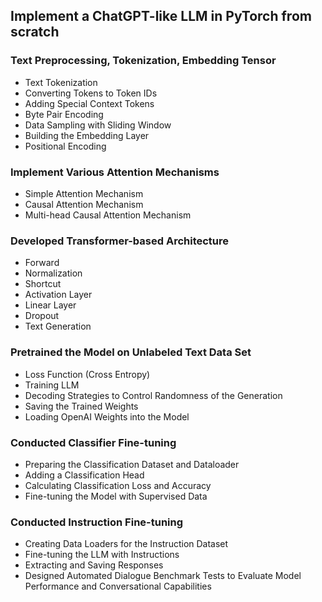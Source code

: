 ## Implement a ChatGPT-like LLM in PyTorch from scratch

### Text Preprocessing, Tokenization, Embedding Tensor
- Text Tokenization
- Converting Tokens to Token IDs
- Adding Special Context Tokens
- Byte Pair Encoding
- Data Sampling with Sliding Window
- Building the Embedding Layer
- Positional Encoding

### Implement Various Attention Mechanisms
- Simple Attention Mechanism
- Causal Attention Mechanism
- Multi-head Causal Attention Mechanism

### Developed Transformer-based Architecture
- Forward
- Normalization
- Shortcut
- Activation Layer
- Linear Layer
- Dropout
- Text Generation

### Pretrained the Model on Unlabeled Text Data Set
- Loss Function (Cross Entropy)
- Training LLM
- Decoding Strategies to Control Randomness of the Generation
- Saving the Trained Weights
- Loading OpenAI Weights into the Model

### Conducted Classifier Fine-tuning
- Preparing the Classification Dataset and Dataloader
- Adding a Classification Head
- Calculating Classification Loss and Accuracy
- Fine-tuning the Model with Supervised Data

### Conducted Instruction Fine-tuning
- Creating Data Loaders for the Instruction Dataset
- Fine-tuning the LLM with Instructions
- Extracting and Saving Responses
- Designed Automated Dialogue Benchmark Tests to Evaluate Model Performance and Conversational Capabilities

